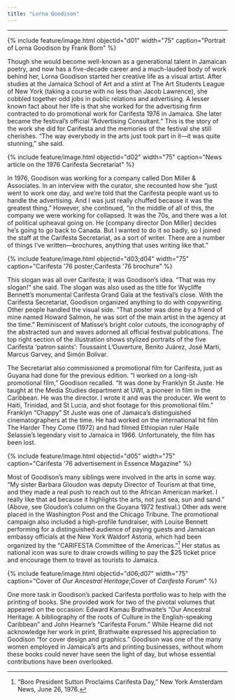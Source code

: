 ```yaml
---
title: "Lorna Goodison"
---
```

---
{% include feature/image.html objectid="d01" width="75" caption="Portrait of Lorna Goodison by Frank Born" %}

Though she would become well-known as a generational talent in Jamaican poetry, and now has a five-decade career and a much-lauded body of work behind her, Lorna Goodison started her creative life as a visual artist. After studies at the Jamaica School of Art and a stint at The Art Students League of New York (taking a course with no less than Jacob Lawrence), she cobbled together odd jobs in public relations and advertising. A lesser known fact about her life is that she worked for the advertising firm contracted to do promotional work for Carifesta 1976 in Jamaica. She later became the festival’s official “Advertising Consultant.” This is the story of the work she did for Carifesta and the memories of the festival she still cherishes. “The way everybody in the arts just took part in it—it was quite stunning,” she said.

{% include feature/image.html objectid="d02" width="75" caption="News article on the 1976  Carifesta Secretariat" %}

In 1976, Goodison was working for a company called Don Miller & Associates. In an interview with the curator, she recounted how she “just went to work one day, and we’re told that the Carifesta people want us to handle the advertising. And I was just really chuffed because it was the greatest thing.” However, she continued, “in the middle of all of this, the company we were working for collapsed. It was the 70s, and there was a lot of political upheaval going on. He [company director Don Miller] decides he’s going to go back to Canada. But I wanted to do it so badly, so I joined the staff at the Carifesta Secretariat, as a sort of writer. There are a number of things I’ve written—brochures, anything that uses writing like that.”

{% include feature/image.html objectid="d03;d04" width="75" caption="Carifesta '76 poster;Carifesta '76 brochure" %}

This slogan was all over Carifesta; it was Goodison’s idea. “That was my slogan!” she said. The slogan was also used as the title for Wycliffe Bennett’s monumental Carifesta Grand Gala at the festival’s close. With the Carifesta Secretariat, Goodison organized anything to do with copywriting. Other people handled the visual side. “That poster was done by a friend of mine named Howard Salmon, he was sort of the main artist in the agency at the time.” Reminiscent of Matisse’s bright color cutouts, the iconography of the abstracted sun and waves adorned all official festival publications. The top right section of the illustration shows stylized portraits of the five Carifesta ‘patron saints’: Toussaint L’Ouverture, Benito Juárez, José Martí, Marcus Garvey, and Simón Bolívar.

The Secretariat also commissioned a promotional film for Carifesta, just as Guyana had done for the previous edition. “I worked on a long-ish promotional film,” Goodison recalled. “It was done by Franklyn St Juste. He taught at the Media Studies department at UWI, a pioneer in film in the Caribbean. He was the director. I wrote it and was the producer. We went to Haiti, Trinidad, and St Lucia, and shot footage for this promotional film.” Franklyn “Chappy” St Juste was one of Jamaica’s distinguished cinematographers at the time. He had worked on the international hit film The Harder They Come (1972) and had filmed Ethiopian ruler Haile Selassie’s legendary visit to Jamaica in 1966. Unfortunately, the film has been lost.

{% include feature/image.html objectid="d05" width="75" caption="Carifesta '76 advertisement in Essence Magazine" %}

Most of Goodison’s many siblings were involved in the arts in some way. “My sister Barbara Gloudon was deputy Director of Tourism at that time, and they made a real push to reach out to the African American market. I really like that ad because it highlights the arts, not just sea, sun and sand.” (Above, see Gloudon’s column on the Guyana 1972 festival.) Other ads were placed in the Washington Post and the Chicago Tribune. The promotional campaign also included a high-profile fundraiser, with Louise Bennett performing for a distinguished audience of paying guests and Jamaican embassy officials at the New York Waldorf Astoria, which had been organized by the “CARIFESTA Committee of the Americas.”[^1] Her status as national icon was sure to draw crowds willing to pay the $25 ticket price and encourage them to travel as tourists to Jamaica.

{% include feature/image.html objectid="d06;d07" width="75" caption="Cover of <i>Our Ancestral Heritage</i>;Cover of <i>Carifesta Forum</i>" %}

One more task in Goodison’s packed Carifesta portfolio was to help with the printing of books. She provided work for two of the pivotal volumes that appeared on the occasion: Edward Kamau Brathwaite’s “Our Ancestral Heritage: A bibliography of the roots of Culture in the English-speaking Caribbean” and John Hearne’s “Carifesta Forum.” While Hearne did not acknowledge her work in print, Brathwaite expressed his appreciation to Goodison “for cover design and graphics.” Goodison was one of the many women employed in Jamaica’s arts and printing businesses, without whom these books could never have seen the light of day, but whose essential contributions have been overlooked.

[^1]: “Boro President Sutton Proclaims Carifesta Day,” New York Amsterdam News, June 26, 1976.


